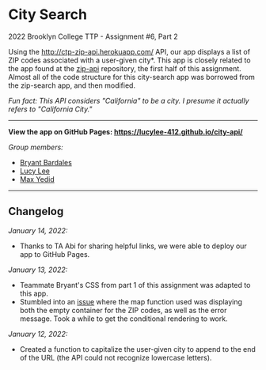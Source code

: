 # City Search
2022 Brooklyn College TTP - Assignment #6, Part 2

Using the http://ctp-zip-api.herokuapp.com/ API, our app displays a list of ZIP codes associated with a user-given city*.
This app is closely related to the app found at the [zip-api](https://github.com/lucylee-412/city-api) repository, the first half of this assignment. Almost all of the code structure for this city-search app was borrowed from the zip-search app, and then modified.

*Fun fact: This API considers "California" to be a city. I presume it actually refers to "California City."*

---
**View the app on GitHub Pages: https://lucylee-412.github.io/city-api/**

*Group members:*  
* [Bryant Bardales](https://github.com/bryant-bardales)
* [Lucy Lee](https://github.com/lucylee-412)
* [Max Yedid](https://github.com/maxyedid)

---
## Changelog
*January 14, 2022:*

* Thanks to TA Abi for sharing helpful links, we were able to deploy our app to GitHub Pages.

*January 13, 2022:*  

* Teammate Bryant's CSS from part 1 of this assignment was adapted to this app.
* Stumbled into an [issue](/../../issues/9) where the map function used was displaying both the empty container for the ZIP codes, as well as the error message. Took a while to get the conditional rendering to work.

*January 12, 2022:*

* Created a function to capitalize the user-given city to append to the end of the URL (the API could not recognize lowercase letters).
